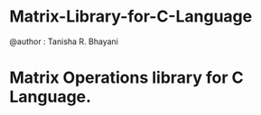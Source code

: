 # Matrix-Library-for-C-Language
@author : Tanisha R. Bhayani

# Matrix Operations library for C Language.
